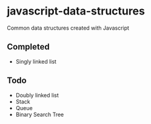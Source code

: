 # javascript-data-structures

Common data structures created with Javascript

## Completed

- Singly linked list

## Todo

- Doubly linked list
- Stack
- Queue
- Binary Search Tree
